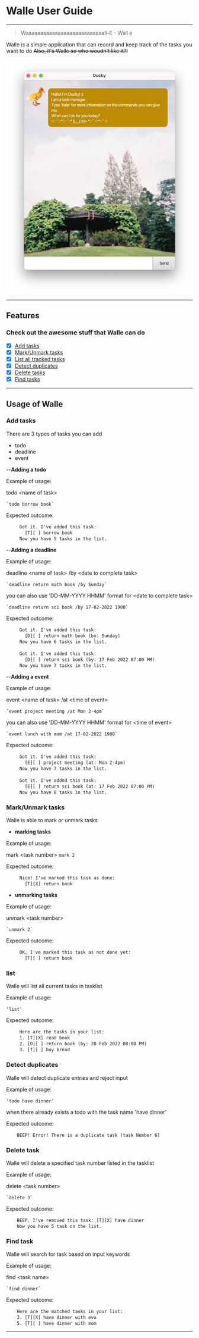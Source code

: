 # Walle User Guide
------------------------------------------------------------------------------------------------------------------------
> Waaaaaaaaaaaaaaaaaaaaaaaaaaall-E - Wall e

Walle is a simple application that can record and keep track of the tasks you want to do
~~Also, it's Walle so who woudn't like it?!~~ 

![Screenshot of Walle](Ui.png)

________________________________________________________________________________________________________________________
## Features 

### Check out the awesome stuff that Walle can do

 - [x] [Add tasks](https://tzhan98.github.io/ip/#add-tasks)
 - [x] [Mark/Unmark tasks](https://tzhan98.github.io/ip/#markunmark-tasks)
 - [x] [List all tracked tasks](https://tzhan98.github.io/ip/#list)
 - [x] [Detect duplicates](https://tzhan98.github.io/ip/#detect-duplicates)
 - [x] [Delete tasks](https://tzhan98.github.io/ip/#delete-task)
 - [x] [Find tasks](https://tzhan98.github.io/ip/#find-task)

________________________________________________________________________________________________________________________
## Usage of Walle

### Add tasks

There are 3 types of tasks you can add
- todo
- deadline
- event

--**Adding a todo**

Example of usage: 

todo \<name of task\>

    `todo borrow book`

Expected outcome:

```
     Got it. I've added this task: 
       [T][ ] borrow book
     Now you have 5 tasks in the list.
```

--**Adding a deadline**

Example of usage:

deadline \<name of task\> /by \<date to complete task\>

    `deadline return math book /by Sunday`

you can also use 'DD-MM-YYYY HHMM' format for \<date to complete task\>

    `deadline return sci book /by 17-02-2022 1900`

Expected outcome:

```
     Got it. I've added this task: 
       [D][ ] return math book (by: Sunday)
     Now you have 6 tasks in the list.
     
     Got it. I've added this task: 
       [D][ ] return sci book (by: 17 Feb 2022 07:00 PM)
     Now you have 7 tasks in the list.
```
--**Adding a event**

Example of usage:

event \<name of task\> /at \<time of event\>

    `event project meeting /at Mon 2-4pm`

you can also use 'DD-MM-YYYY HHMM' format for \<time of event\>

    `event lunch with mom /at 17-02-2022 1900`

Expected outcome:

```
     Got it. I've added this task: 
       [E][ ] project meeting (at: Mon 2-4pm)
     Now you have 7 tasks in the list.

     Got it. I've added this task: 
       [E][ ] return sci book (at: 17 Feb 2022 07:00 PM)
     Now you have 8 tasks in the list.
```

### Mark/Unmark tasks
Walle is able to mark or unmark tasks

 - **marking tasks**

Example of usage:

 mark \<task number\>
    `mark 2`

Expected outcome:

```
     Nice! I've marked this task as done: 
       [T][X] return book
```

 - **unmarking tasks**

Example of usage:

 unmark \<task number\>

    `unmark 2`

Expected outcome:

```
     OK, I've marked this task as not done yet:
       [T][ ] return book
```

### list
Walle will list all current tasks in tasklist

Example of usage:

    'list'

Expected outcome:

```
     Here are the tasks in your list:
     1. [T][X] read book
     2. [D][ ] return book (by: 20 Feb 2022 08:00 PM)
     3. [T][ ] buy bread
```

### Detect duplicates
Walle will detect duplicate entries and reject input

Example of usage: 

    'todo have dinner'

when there already exists a todo with the task name 'have dinner'

Expected outcome:

```
    BEEP! Error! There is a duplicate task (task Number 6)
```

### Delete task
Walle will delete a specified task number listed in the tasklist

Example of usage:

delete \<task number\>

    `delete 3`

Expected outcome:

```
    BEEP. I've removed this task: [T][X] have dinner 
    Now you have 5 task on the list.  
```

### Find task 
Walle will search for task based on input keywords

Example of usage:

find \<task name\>

    `find dinner`

Expected outcome:

```
    Here are the matched tasks in your list:
    3. [T][X] have dinner with eva
    5. [T][ ] have dinner with mom
```
________________________________________________________________________________________________________________________